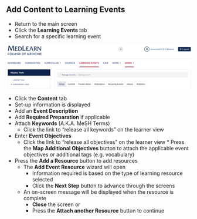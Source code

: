 ## Add Content to Learning Events
* Return to the main screen
* Click the **Learning Events** tab
* Search for a specific learning event

![Learning Event](./images/MedLearn/LearningEvents_Coordinator.png)

* Click the **Content** tab
* Set-up information is displayed
* Add an **Event Description**
* Add **Required Preparation** if applicable
* Attach **Keywords** (A.K.A. MeSH Terms)
	* Click the link to “release all keywords” on the learner view
* Enter **Event Objectives**
	* Click the link to “release all objectives” on the learner view	* Press the **Map Additional Objectives** button to attach the applicable event objectives or additional tags (e.g. vocabulary)
* Press the **Add a Resource** button to add resources
	* The **Add Event Resource** wizard will open
		* Information required is based on the type of learning resource selected	
		* Click the **Next Step** button to advance through the screens	
	* An on-screen message will be displayed when the resource is complete
		* **Close** the screen or
		* Press the **Attach another Resource** button to continue
